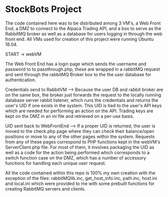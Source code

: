 # StockBots Project

The code contained here was to be distributed among 3 VM's, a Web Front End, a DMZ to connect to the Alpaca Trading API, and a box to serve as the RabbitMQ broker as well as a database for users logging in through the web front end. All VMs used for creation of this project were running Ubuntu 18.04.

START -> webVM  

  The Web Front End has a login page which sends the username and password to to passthrough.php, these are wrapped in a rabbitMQ request and sent through the rabbitMQ Broker box to the the user database for authentication.
  
  
  Credentials send to RabbitVM --> Because the user DB and rabbit broker are on the same box, the broker just forwards the request to the locally running database server rabbit listener, which runs the credentials and returns the user's UID if one exists in the system. This UID is tied to the user's API keys which are needed for performing an action on the API. Trading keys are kept on the DMZ in an ini file and retrieved on a per-use basis. 
  
  UID sent back to WebFrontEnd --> If a proper UID is returned, the user is moved to the check.php page where they can check their balance/open positions or move to any of the other pages within the system. Requests from any of these pages correspond to PHP functions kept in the webVM's ServerClient.php file. For most of them, it involves packaging the UID as well as a code for the action being performed which corresponds to a switch function case on the DMZ, which has a number of accessory functions for handling each unique user request. 
  
  
All the code contained within this repo is 100% my own creation with the exception of the files:
rabbitMQlib.inc, 
get_host_info.inc, 
path.inc, 
host.ini
and local.ini 
which were provided to me with some prebuilt functions for creating RabbitMQ servers and clients. 
